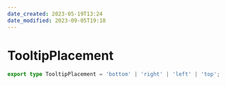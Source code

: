 ```yaml
---
date_created: 2023-05-19T13:24
date_modified: 2023-09-05T19:18
---
```

# TooltipPlacement

```ts
export type TooltipPlacement = 'bottom' | 'right' | 'left' | 'top';
```
